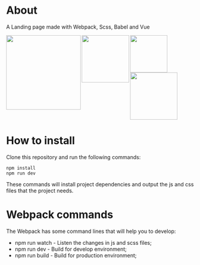 # About
A Landing page made with Webpack, Scss, Babel and Vue

<img width="200" align="left" src="https://upload.wikimedia.org/wikipedia/commons/thumb/9/94/Webpack.svg/1200px-Webpack.svg.png">
<img width="127" align="left" src="https://sass-lang.com/assets/img/logos/logo-b6e1ef6e.svg">
<img width="100" align="left" src="https://vuejs.org/images/logo.png">
<img width="127" src="https://avatars2.githubusercontent.com/u/9637642?s=400&v=4">

# How to install

Clone this repository and run the following commands:

``` 
npm install 
npm run dev 
```

These commands will install project dependencies and output the js and css files that the project needs.

# Webpack commands

The Webpack has some command lines that will help you to develop:

- npm run watch - Listen the changes in js and scss files;
- npm run dev - Build for develop environment;
- npm run build - Build for production environment;
